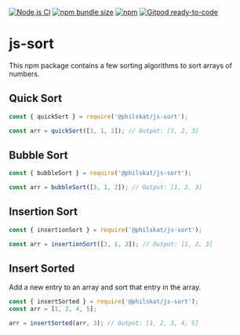 [![Node.js CI](https://github.com/philskat/js-sort/workflows/Node.js%20CI/badge.svg)](https://github.com/philskat/js-sort/actions/workflows/npm-ci.yml)
[![npm bundle size](https://img.shields.io/bundlephobia/min/@philskat/js-sort)](https://bundlephobia.com/result?p=@philskat/js-sort)
[![npm](https://img.shields.io/npm/v/@philskat/js-sort)](https://www.npmjs.com/package/@philskat/js-sort)
[![Gitpod ready-to-code](https://img.shields.io/badge/Gitpod-ready--to--code-blue?logo=gitpod)](https://gitpod.io/#https://github.com/philskat/js-sort)

# js-sort

This npm package contains a few sorting algorithms to sort arrays of numbers.

## Quick Sort

```js
const { quickSort } = require('@philskat/js-sort');

const arr = quickSort([3, 1, 2]); // Output: [1, 2, 3]
```

## Bubble Sort

```js
const { bubbleSort } = require('@philskat/js-sort');

const arr = bubbleSort([3, 1, 2]); // Output: [1, 2, 3]
```

## Insertion Sort

```js
const { insertionSort } = require('@philskat/js-sort');

const arr = insertionSort([3, 1, 2]); // Output: [1, 2, 3]
```

## Insert Sorted

Add a new entry to an array and sort that entry in the array.

```js
const { insertSorted } = require('@philskat/js-sort');
const arr = [1, 2, 4, 5];

arr = insertSorted(arr, 3); // Output: [1, 2, 3, 4, 5]
```
